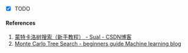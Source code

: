 - [x] TODO

#### References

1. [蒙特卡洛树搜索（新手教程） - Sual - CSDN博客](https://blog.csdn.net/qq_16137569/article/details/83543641)
2. [Monte Carlo Tree Search - beginners guide Machine learning blog](https://int8.io/monte-carlo-tree-search-beginners-guide/?spm=a2c4e.11153940.blogcont574071.7.4bf12dd4vQTxDC)